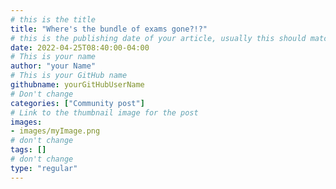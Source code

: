 ```yaml
---
# this is the title
title: "Where's the bundle of exams gone?!?"
# this is the publishing date of your article, usually this should match "now"
date: 2022-04-25T08:40:00-04:00
# This is your name
author: "your Name"
# This is your GitHub name
githubname: yourGitHubUserName
# Don't change
categories: ["Community post"]
# Link to the thumbnail image for the post
images:
- images/myImage.png
# don't change
tags: []
# don't change
type: "regular"
---
```

